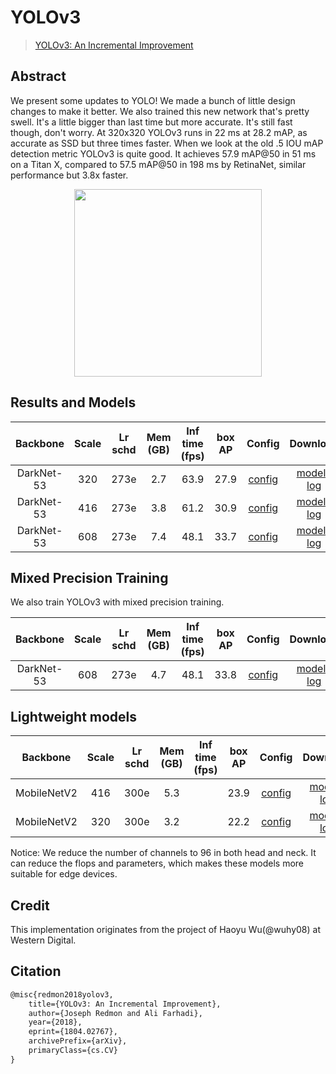 # YOLOv3

> [YOLOv3: An Incremental Improvement](https://arxiv.org/abs/1804.02767)

<!-- [ALGORITHM] -->

## Abstract

We present some updates to YOLO! We made a bunch of little design changes to make it better. We also trained this new network that's pretty swell. It's a little bigger than last time but more accurate. It's still fast though, don't worry. At 320x320 YOLOv3 runs in 22 ms at 28.2 mAP, as accurate as SSD but three times faster. When we look at the old .5 IOU mAP detection metric YOLOv3 is quite good. It achieves 57.9 mAP@50 in 51 ms on a Titan X, compared to 57.5 mAP@50 in 198 ms by RetinaNet, similar performance but 3.8x faster.

<div align=center>
<img src="https://user-images.githubusercontent.com/40661020/144001433-b4f7fb5e-3b7a-414b-b949-93733213b670.png" height="300"/>
</div>

## Results and Models

|  Backbone  | Scale | Lr schd | Mem (GB) | Inf time (fps) | box AP |                     Config                      |                                                                                                                                                        Download                                                                                                                                                        |
| :--------: | :---: | :-----: | :------: | :------------: | :----: | :---------------------------------------------: | :--------------------------------------------------------------------------------------------------------------------------------------------------------------------------------------------------------------------------------------------------------------------------------------------------------------------: |
| DarkNet-53 |  320  |  273e   |   2.7    |      63.9      |  27.9  |  [config](yolov3_d53_8xb8-320-273e_coco.py)   |                         [model](https://download.openmmlab.com/mmdetection/v2.0/yolo/yolov3_d53_320_273e_coco/yolov3_d53_320_273e_coco-421362b6.pth) \| [log](https://download.openmmlab.com/mmdetection/v2.0/yolo/yolov3_d53_320_273e_coco/yolov3_d53_320_273e_coco-20200819_172101.log.json)                         |
| DarkNet-53 |  416  |  273e   |   3.8    |      61.2      |  30.9  | [config](yolov3_d53_8xb8-ms-416-273e_coco.py) |         [model](https://download.openmmlab.com/mmdetection/v2.0/yolo/yolov3_d53_mstrain-416_273e_coco/yolov3_d53_mstrain-416_273e_coco-2b60fcd9.pth) \| [log](https://download.openmmlab.com/mmdetection/v2.0/yolo/yolov3_d53_mstrain-416_273e_coco/yolov3_d53_mstrain-416_273e_coco-20200819_173424.log.json)         |
| DarkNet-53 |  608  |  273e   |   7.4    |      48.1      |  33.7  | [config](yolov3_d53_8xb8-ms-608-273e_coco.py) | [model](https://download.openmmlab.com/mmdetection/v2.0/yolo/yolov3_d53_mstrain-608_273e_coco/yolov3_d53_mstrain-608_273e_coco_20210518_115020-a2c3acb8.pth) \| [log](https://download.openmmlab.com/mmdetection/v2.0/yolo/yolov3_d53_mstrain-608_273e_coco/yolov3_d53_mstrain-608_273e_coco_20210518_115020.log.json) |

## Mixed Precision Training

We also train YOLOv3 with mixed precision training.

|  Backbone  | Scale | Lr schd | Mem (GB) | Inf time (fps) | box AP |                       Config                        |                                                                                                                                                                  Download                                                                                                                                                                  |
| :--------: | :---: | :-----: | :------: | :------------: | :----: | :-------------------------------------------------: | :----------------------------------------------------------------------------------------------------------------------------------------------------------------------------------------------------------------------------------------------------------------------------------------------------------------------------------------: |
| DarkNet-53 |  608  |  273e   |   4.7    |      48.1      |  33.8  | [config](yolov3_d53_8xb8-amp-ms-608-273e_coco.py) | [model](https://download.openmmlab.com/mmdetection/v2.0/yolo/yolov3_d53_fp16_mstrain-608_273e_coco/yolov3_d53_fp16_mstrain-608_273e_coco_20210517_213542-4bc34944.pth) \| [log](https://download.openmmlab.com/mmdetection/v2.0/yolo/yolov3_d53_fp16_mstrain-608_273e_coco/yolov3_d53_fp16_mstrain-608_273e_coco_20210517_213542.log.json) |

## Lightweight models

|  Backbone   | Scale | Lr schd | Mem (GB) | Inf time (fps) | box AP |                          Config                          |                                                                                                                                                                        Download                                                                                                                                                                        |
| :---------: | :---: | :-----: | :------: | :------------: | :----: | :------------------------------------------------------: | :----------------------------------------------------------------------------------------------------------------------------------------------------------------------------------------------------------------------------------------------------------------------------------------------------------------------------------------------------: |
| MobileNetV2 |  416  |  300e   |   5.3    |                |  23.9  | [config](yolov3_mobilenetv2_8xb24-ms-416-300e_coco.py) | [model](https://download.openmmlab.com/mmdetection/v2.0/yolo/yolov3_mobilenetv2_mstrain-416_300e_coco/yolov3_mobilenetv2_mstrain-416_300e_coco_20210718_010823-f68a07b3.pth) \| [log](https://download.openmmlab.com/mmdetection/v2.0/yolo/yolov3_mobilenetv2_mstrain-416_300e_coco/yolov3_mobilenetv2_mstrain-416_300e_coco_20210718_010823.log.json) |
| MobileNetV2 |  320  |  300e   |   3.2    |                |  22.2  |  [config](yolov3_mobilenetv2_8xb24-320-300e_coco.py)   |                 [model](https://download.openmmlab.com/mmdetection/v2.0/yolo/yolov3_mobilenetv2_320_300e_coco/yolov3_mobilenetv2_320_300e_coco_20210719_215349-d18dff72.pth) \| [log](https://download.openmmlab.com/mmdetection/v2.0/yolo/yolov3_mobilenetv2_320_300e_coco/yolov3_mobilenetv2_320_300e_coco_20210719_215349.log.json)                 |

Notice: We reduce the number of channels to 96 in both head and neck. It can reduce the flops and parameters, which makes these models more suitable for edge devices.

## Credit

This implementation originates from the project of Haoyu Wu(@wuhy08) at Western Digital.

## Citation

```latex
@misc{redmon2018yolov3,
    title={YOLOv3: An Incremental Improvement},
    author={Joseph Redmon and Ali Farhadi},
    year={2018},
    eprint={1804.02767},
    archivePrefix={arXiv},
    primaryClass={cs.CV}
}
```
